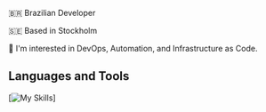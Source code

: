 🇧🇷 Brazilian Developer

🇸🇪 Based in Stockholm 

👀 I'm interested in DevOps, Automation, and Infrastructure as Code.


## Languages and Tools

  [![My Skills](https://skillicons.dev/icons?i=githubactions,jenkins,java,gcp,kubernetes,docker,linux,redhat,debian,github,gitlab,bitbucket,python,py,bash,terraform,azure,debian,vim,vscode,go,elasticsearch,grafana,prometheus,git,matlab,arduino&perline=6&theme=light)]
